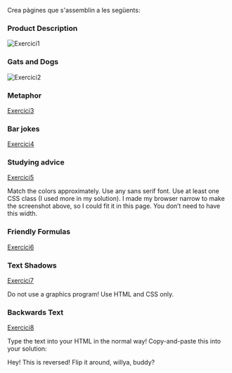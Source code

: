 
Crea pàgines que s'assemblin a les següents:

### Product Description
![Exercici1](http://coredogs.com/content_media/lessons/clientcore/web_page_with_text/robot-dog.png)


### Gats and Dogs
![Exercici2](http://coredogs.com/content_media/lessons/clientcore/web_page_with_text/cats-and-dogs.png)

### Metaphor
[Exercici3](http://coredogs.com/content_media/lessons/clientcore/web_page_with_text/metaphor.png)

### Bar jokes
[Exercici4](http://coredogs.com/content_media/lessons/clientcore/web_page_with_text/bar-jokes.png)

### Studying advice
[Exercici5](http://coredogs.com/content_media/lessons/clientcore/web_page_with_text/exercises/study-tips.png)

Match the colors approximately. Use any sans serif font. Use at least one CSS class (I used more in my solution).
I made my browser narrow to make the screenshot above, so I could fit it in this page. You don’t need to have this width.

### Friendly Formulas
[Exercici6](http://coredogs.com/content_media/lessons/clientcore/web_page_with_text/exercises/formulas/friendly-formulas.png)


### Text Shadows
[Exercici7](http://coredogs.com/content_media/lessons/clientcore/web_page_with_text/exercises/text-shadow/text-shadow.png)

Do not use a graphics program! Use HTML and CSS only.

### Backwards Text
[Exercici8](http://coredogs.com/content_media/lessons/clientcore/web_page_with_text/exercises/rtl/rtl.png)

Type the text into your HTML in the normal way! Copy-and-paste this into your solution:

Hey!
This is reversed!
Flip it around, willya, buddy?
